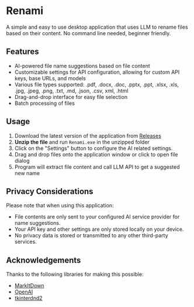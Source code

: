 # Renami

A simple and easy to use desktop application that uses LLM to rename files based on their content. No command line needed, beginner friendly.

## Features

- AI-powered file name suggestions based on file content
- Customizable settings for API configuration, allowing for custom API keys, base URLs, and models
- Various file types supported: .pdf, .docx, .doc, .pptx, .ppt, .xlsx, .xls, .jpg, .jpeg, .png, .txt, .md, .json, .csv, xml, .html
- Drag-and-drop interface for easy file selection
- Batch processing of files

## Usage

1. Download the latest version of the application from [Releases](https://github.com/Circloud/renami/releases)
2. **Unzip the file** and run `Renami.exe` in the unzipped folder
3. Click on the "Settings" button to configure the AI related settings.
4. Drag and drop files onto the application window or click to open file dialog
5. Program will extract file content and call LLM API to get a suggested new name

## Privacy Considerations

Please note that when using this application:

- File contents are only sent to your configured AI service provider for name suggestions.
- Your API key and other settings are only stored locally on your device.
- No privacy data is stored or transmitted to any other third-party services.

## Acknowledgements

Thanks to the following libraries for making this possible:

- [MarkItDown](https://github.com/jxnl/markitdown)
- [OpenAI](https://openai.com)
- [tkinterdnd2](https://github.com/paul-musgrave/tkinterdnd2)